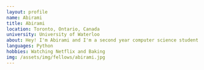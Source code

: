 ```yaml
---
layout: profile
name: Abirami
title: Abirami
location: Toronto, Ontario, Canada
university: University of Waterloo
about: Hey! I'm Abirami and I'm a second year computer science student at the University of Waterloo. I like exploring new technologies and learning new things. I'm excited to be here and am looking forward to getting to know other people!
languages: Python
hobbies: Watching Netflix and Baking
img: /assets/img/fellows/abirami.jpg
---
```

